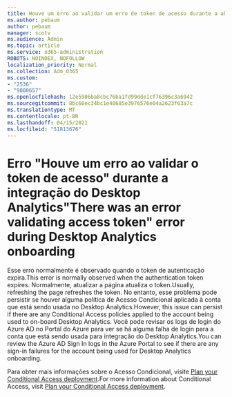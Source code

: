 ```yaml
---
title: Houve um erro ao validar um erro de token de acesso durante a abordagem do Desktop Analytics
ms.author: pebaum
author: pebaum
manager: scotv
ms.audience: Admin
ms.topic: article
ms.service: o365-administration
ROBOTS: NOINDEX, NOFOLLOW
localization_priority: Normal
ms.collection: Adm_O365
ms.custom:
- "2536"
- "9000657"
ms.openlocfilehash: 12e5906ba8cbc76ba1fd99dde1cf76396c3a6942
ms.sourcegitcommit: 8bc60ec34bc1e40685e3976576e04a2623f63a7c
ms.translationtype: MT
ms.contentlocale: pt-BR
ms.lasthandoff: 04/15/2021
ms.locfileid: "51813676"
---
```

# <a name="there-was-an-error-validating-access-token-error-during-desktop-analytics-onboarding"></a><span data-ttu-id="16399-102">Erro "Houve um erro ao validar o token de acesso" durante a integração do Desktop Analytics</span><span class="sxs-lookup"><span data-stu-id="16399-102">"There was an error validating access token" error during Desktop Analytics onboarding</span></span>

<span data-ttu-id="16399-103">Esse erro normalmente é observado quando o token de autenticação expira.</span><span class="sxs-lookup"><span data-stu-id="16399-103">This error is normally observed when the authentication token expires.</span></span> <span data-ttu-id="16399-104">Normalmente, atualizar a página atualiza o token.</span><span class="sxs-lookup"><span data-stu-id="16399-104">Usually, refreshing the page refreshes the token.</span></span> <span data-ttu-id="16399-105">No entanto, esse problema pode persistir se houver alguma política de Acesso Condicional aplicada à conta que está sendo usada no Desktop Analytics.</span><span class="sxs-lookup"><span data-stu-id="16399-105">However, this issue can persist if there are any Conditional Access policies applied to the account being used to on-board Desktop Analytics.</span></span> <span data-ttu-id="16399-106">Você pode revisar os logs de login do Azure AD no Portal do Azure para ver se há alguma falha de login para a conta que está sendo usada para integração do Desktop Analytics.</span><span class="sxs-lookup"><span data-stu-id="16399-106">You can review the Azure AD Sign In logs in the Azure Portal to see if there are any sign-in failures for the account being used for Desktop Analytics onboarding.</span></span>

<span data-ttu-id="16399-107">Para obter mais informações sobre o Acesso Condicional, visite [Plan your Conditional Access deployment](https://docs.microsoft.com/azure/active-directory/conditional-access/plan-conditional-access).</span><span class="sxs-lookup"><span data-stu-id="16399-107">For more information about Conditional Access, visit [Plan your Conditional Access deployment](https://docs.microsoft.com/azure/active-directory/conditional-access/plan-conditional-access).</span></span>